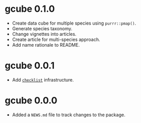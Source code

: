 # gcube 0.1.0

* Create data cube for multiple species using `purrr::pmap()`.
* Generate species taxonomy.
* Change vignettes into articles.
* Create article for multi-species approach.
* Add name rationale to README.

# gcube 0.0.1

* Add [`checklist`](https://inbo.github.io/checklist/) infrastructure.

# gcube 0.0.0

* Added a `NEWS.md` file to track changes to the package.
